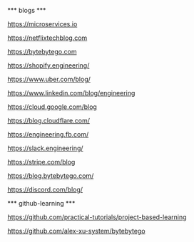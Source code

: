 *** blogs ***

https://microservices.io

https://netflixtechblog.com

https://bytebytego.com

https://shopify.engineering/

https://www.uber.com/blog/

https://www.linkedin.com/blog/engineering

https://cloud.google.com/blog

https://blog.cloudflare.com/

https://engineering.fb.com/

https://slack.engineering/

https://stripe.com/blog

https://blog.bytebytego.com/

https://discord.com/blog/


*** github-learning ***

https://github.com/practical-tutorials/project-based-learning

https://github.com/alex-xu-system/bytebytego
